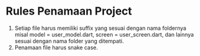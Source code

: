 # Rules Penamaan Project

1. Setiap file harus memiliki suffix yang sesuai dengan nama foldernya misal model = user_model.dart, screen = user_screen.dart, dan lainnya sesuai dengan nama folder yang ditempati.
2. Penamaan file harus snake case.